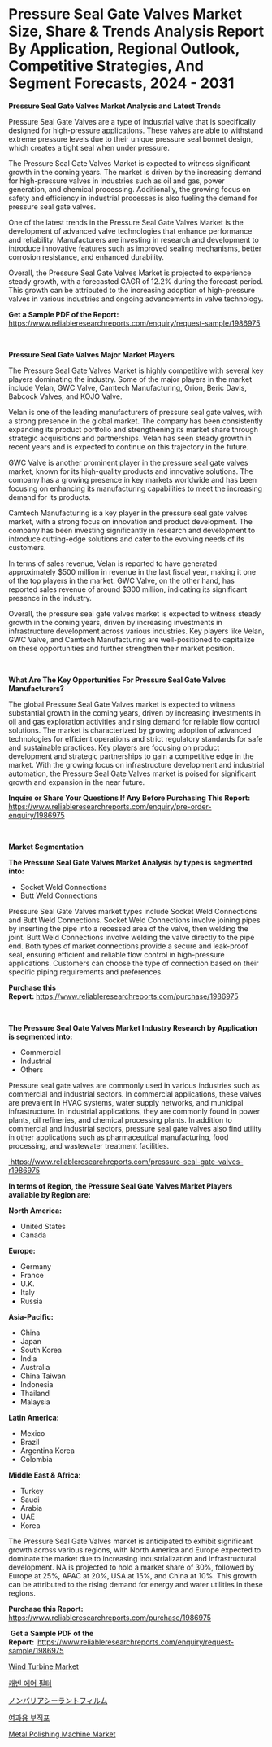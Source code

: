 <p><h1>Pressure Seal Gate Valves Market Size, Share & Trends Analysis Report By Application, Regional Outlook, Competitive Strategies, And Segment Forecasts, 2024 - 2031</h1></p><p><strong>Pressure Seal Gate Valves Market Analysis and Latest Trends</strong></p>
<p><p>Pressure Seal Gate Valves are a type of industrial valve that is specifically designed for high-pressure applications. These valves are able to withstand extreme pressure levels due to their unique pressure seal bonnet design, which creates a tight seal when under pressure.</p><p>The Pressure Seal Gate Valves Market is expected to witness significant growth in the coming years. The market is driven by the increasing demand for high-pressure valves in industries such as oil and gas, power generation, and chemical processing. Additionally, the growing focus on safety and efficiency in industrial processes is also fueling the demand for pressure seal gate valves.</p><p>One of the latest trends in the Pressure Seal Gate Valves Market is the development of advanced valve technologies that enhance performance and reliability. Manufacturers are investing in research and development to introduce innovative features such as improved sealing mechanisms, better corrosion resistance, and enhanced durability.</p><p>Overall, the Pressure Seal Gate Valves Market is projected to experience steady growth, with a forecasted CAGR of 12.2% during the forecast period. This growth can be attributed to the increasing adoption of high-pressure valves in various industries and ongoing advancements in valve technology.</p></p>
<p><strong>Get a Sample PDF of the Report:&nbsp;</strong> <a href="https://www.reliableresearchreports.com/enquiry/request-sample/1986975">https://www.reliableresearchreports.com/enquiry/request-sample/1986975</a></p>
<p>&nbsp;</p>
<p><strong>Pressure Seal Gate Valves Major Market Players</strong></p>
<p><p>The Pressure Seal Gate Valves Market is highly competitive with several key players dominating the industry. Some of the major players in the market include Velan, GWC Valve, Camtech Manufacturing, Orion, Beric Davis, Babcock Valves, and KOJO Valve.</p><p>Velan is one of the leading manufacturers of pressure seal gate valves, with a strong presence in the global market. The company has been consistently expanding its product portfolio and strengthening its market share through strategic acquisitions and partnerships. Velan has seen steady growth in recent years and is expected to continue on this trajectory in the future.</p><p>GWC Valve is another prominent player in the pressure seal gate valves market, known for its high-quality products and innovative solutions. The company has a growing presence in key markets worldwide and has been focusing on enhancing its manufacturing capabilities to meet the increasing demand for its products.</p><p>Camtech Manufacturing is a key player in the pressure seal gate valves market, with a strong focus on innovation and product development. The company has been investing significantly in research and development to introduce cutting-edge solutions and cater to the evolving needs of its customers.</p><p>In terms of sales revenue, Velan is reported to have generated approximately $500 million in revenue in the last fiscal year, making it one of the top players in the market. GWC Valve, on the other hand, has reported sales revenue of around $300 million, indicating its significant presence in the industry.</p><p>Overall, the pressure seal gate valves market is expected to witness steady growth in the coming years, driven by increasing investments in infrastructure development across various industries. Key players like Velan, GWC Valve, and Camtech Manufacturing are well-positioned to capitalize on these opportunities and further strengthen their market position.</p></p>
<p>&nbsp;</p>
<p><strong>What Are The Key Opportunities For Pressure Seal Gate Valves Manufacturers?</strong></p>
<p><p>The global Pressure Seal Gate Valves market is expected to witness substantial growth in the coming years, driven by increasing investments in oil and gas exploration activities and rising demand for reliable flow control solutions. The market is characterized by growing adoption of advanced technologies for efficient operations and strict regulatory standards for safe and sustainable practices. Key players are focusing on product development and strategic partnerships to gain a competitive edge in the market. With the growing focus on infrastructure development and industrial automation, the Pressure Seal Gate Valves market is poised for significant growth and expansion in the near future.</p></p>
<p><strong>Inquire or Share Your Questions If Any Before Purchasing This Report:</strong> <a href="https://www.reliableresearchreports.com/enquiry/pre-order-enquiry/1986975">https://www.reliableresearchreports.com/enquiry/pre-order-enquiry/1986975</a></p>
<p>&nbsp;</p>
<p><strong>Market Segmentation</strong></p>
<p><strong>The Pressure Seal Gate Valves Market Analysis by types is segmented into:</strong></p>
<p><ul><li>Socket Weld Connections</li><li>Butt Weld Connections</li></ul></p>
<p><p>Pressure Seal Gate Valves market types include Socket Weld Connections and Butt Weld Connections. Socket Weld Connections involve joining pipes by inserting the pipe into a recessed area of the valve, then welding the joint. Butt Weld Connections involve welding the valve directly to the pipe end. Both types of market connections provide a secure and leak-proof seal, ensuring efficient and reliable flow control in high-pressure applications. Customers can choose the type of connection based on their specific piping requirements and preferences.</p></p>
<p><strong>Purchase this Report:&nbsp;</strong><a href="https://www.reliableresearchreports.com/purchase/1986975">https://www.reliableresearchreports.com/purchase/1986975</a></p>
<p>&nbsp;</p>
<p><strong>The Pressure Seal Gate Valves Market Industry Research by Application is segmented into:</strong></p>
<p><ul><li>Commercial</li><li>Industrial</li><li>Others</li></ul></p>
<p><p>Pressure seal gate valves are commonly used in various industries such as commercial and industrial sectors. In commercial applications, these valves are prevalent in HVAC systems, water supply networks, and municipal infrastructure. In industrial applications, they are commonly found in power plants, oil refineries, and chemical processing plants. In addition to commercial and industrial sectors, pressure seal gate valves also find utility in other applications such as pharmaceutical manufacturing, food processing, and wastewater treatment facilities.</p></p>
<p><a href="https://www.reliableresearchreports.com/pressure-seal-gate-valves-r1986975">&nbsp;https://www.reliableresearchreports.com/pressure-seal-gate-valves-r1986975</a></p>
<p><strong>In terms of Region, the Pressure Seal Gate Valves Market Players available by Region are:</strong></p>
<p>
    <p> <strong> North America: </strong>
        <ul>
            <li>United States</li>
            <li>Canada</li>
        </ul>
        </p> 
    <p> <strong> Europe: </strong>
        <ul>
            <li>Germany</li>
            <li>France</li>
            <li>U.K.</li>
            <li>Italy</li>
            <li>Russia</li>
        </ul>
        </p> 
    <p> <strong> Asia-Pacific: </strong>
        <ul>
            <li>China</li>
            <li>Japan</li>
            <li>South Korea</li>
            <li>India</li>
            <li>Australia</li>
            <li>China Taiwan</li>
            <li>Indonesia</li>
            <li>Thailand</li>
            <li>Malaysia</li>
        </ul>
        </p> 
    <p> <strong> Latin America: </strong>
        <ul>
            <li>Mexico</li>
            <li>Brazil</li>
            <li>Argentina Korea</li>
            <li>Colombia</li>
        </ul>
        </p> 
    <p> <strong> Middle East & Africa: </strong>
        <ul>
            <li>Turkey</li>
            <li>Saudi</li>
            <li>Arabia</li>
            <li>UAE</li>
            <li>Korea</li>
        </ul>
    </p>
    </p>
<p><p>The Pressure Seal Gate Valves market is anticipated to exhibit significant growth across various regions, with North America and Europe expected to dominate the market due to increasing industrialization and infrastructural development. NA is projected to hold a market share of 30%, followed by Europe at 25%, APAC at 20%, USA at 15%, and China at 10%. This growth can be attributed to the rising demand for energy and water utilities in these regions.</p></p>
<p><strong>Purchase this Report: </strong><a href="https://www.reliableresearchreports.com/purchase/1986975">https://www.reliableresearchreports.com/purchase/1986975</a></p>
<p>&nbsp;<strong>Get a Sample PDF of the Report:&nbsp;&nbsp;</strong><a href="https://www.reliableresearchreports.com/enquiry/request-sample/1986975">https://www.reliableresearchreports.com/enquiry/request-sample/1986975</a></p>
<p><strong></strong></p>
<p><p><a href="https://github.com/dx0328/Market-Research-Report-List-3/blob/main/wind-turbine-market.md">Wind Turbine Market</a></p><p><a href="https://github.com/valroy852/Market-Research-Report-List-2/blob/main/5711702169725.md">캐빈 에어 필터</a></p><p><a href="https://github.com/NikitaBruen/Market-Research-Report-List-1/blob/main/2311674158219.md">ノンバリアシーラントフィルム</a></p><p><a href="https://github.com/RonSpencer61/Market-Research-Report-List-1/blob/main/4918144169726.md">여과용 부직포</a></p><p><a href="https://github.com/Glendatilghmankmgz0rbhwpy/Market-Research-Report-List-3/blob/main/metal-polishing-machine-market.md">Metal Polishing Machine Market</a></p></p>